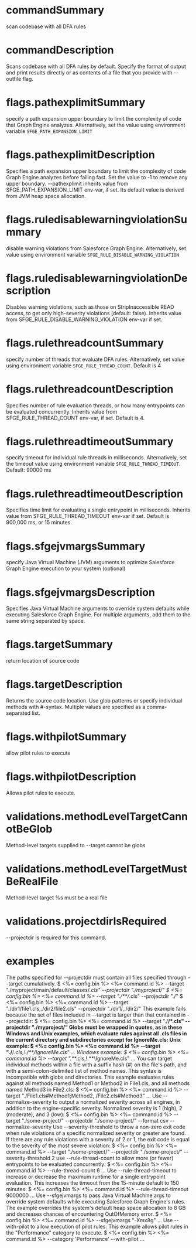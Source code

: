 # commandSummary

scan codebase with all DFA rules

# commandDescription

Scans codebase with all DFA rules by default.
	Specify the format of output and print results directly or as contents of a file that you provide with --outfile flag.

# flags.pathexplimitSummary

specify a path expansion  upper boundary to limit the complexity of code that Graph Engine analyzes. Alternatively, set the value using environment variable `SFGE_PATH_EXPANSION_LIMIT`

# flags.pathexplimitDescription

Specifies a path expansion upper boundary to limit the complexity of code Graph Engine analyzes  before failing fast. Set the value to -1 to remove any upper boundary. --pathexplimit inherits value from SFGE_PATH_EXPANSION_LIMIT env-var, if set. Its default value is derived from JVM heap space allocation.

# flags.ruledisablewarningviolationSummary

disable warning violations from Salesforce Graph Engine. Alternatively, set value using environment variable `SFGE_RULE_DISABLE_WARNING_VIOLATION`

# flags.ruledisablewarningviolationDescription

Disables warning violations, such as those on StripInaccessible READ access, to get only high-severity violations (default: false). Inherits value from SFGE_RULE_DISABLE_WARNING_VIOLATION env-var if set.

# flags.rulethreadcountSummary

specify number of threads that evaluate DFA rules. Alternatively, set value using environment variable `SFGE_RULE_THREAD_COUNT`. Default is 4

# flags.rulethreadcountDescription

Specifies number of rule evaluation threads, or how many entrypoints can be evaluated concurrently. Inherits value from SFGE_RULE_THREAD_COUNT env-var, if set. Default is 4.

# flags.rulethreadtimeoutSummary

specify timeout for individual rule threads in milliseconds. Alternatively, set the timeout value using environment variable `SFGE_RULE_THREAD_TIMEOUT`. Default: 90000 ms

# flags.rulethreadtimeoutDescription

Specifies time limit for evaluating a single entrypoint in milliseconds. Inherits value from SFGE_RULE_THREAD_TIMEOUT env-var if set. Default is 900,000 ms, or 15 minutes.

# flags.sfgejvmargsSummary

specify Java Virtual Machine (JVM) arguments to optimize Salesforce Graph Engine execution to your system (optional)

# flags.sfgejvmargsDescription

Specifies Java Virtual Machine arguments to override system defaults while executing Salesforce Graph Engine. For multiple arguments, add them to the same string separated by space.

# flags.targetSummary

return location of source code

# flags.targetDescription

Returns the source code location. Use glob patterns or specify individual methods with #-syntax. Multiple values are specified as a comma-separated list.

# flags.withpilotSummary

allow pilot rules to execute

# flags.withpilotDescription

Allows pilot rules to execute.

# validations.methodLevelTargetCannotBeGlob

Method-level targets supplied to --target cannot be globs

# validations.methodLevelTargetMustBeRealFile

Method-level target %s must be a real file

# validations.projectdirIsRequired

--projectdir is required for this command.

# examples

The paths specified for --projectdir must contain all files specified through --target cumulatively.
	$ <%= config.bin %> <%= command.id %> --target "./myproject/main/default/classes/*.cls" --projectdir "./myproject/"
	$ <%= config.bin %> <%= command.id %> --target "./**/*.cls" --projectdir "./"
	$ <%= config.bin %> <%= command.id %> --target "./dir1/file1.cls,./dir2/file2.cls" --projectdir "./dir1/,./dir2/"
This example fails because the set of files included in --target is larger than that contained in --projectdir:
	$ <%= config.bin %> <%= command.id %> --target "./**/*.cls" --projectdir "./myproject/"
Globs must be wrapped in quotes, as in these Windows and Unix examples, which evaluate rules against all .cls files in the current directory and subdirectories except for IgnoreMe.cls:
Unix example:
	$ <%= config.bin %> <%= command.id %> --target "./**/*.cls,!./**/IgnoreMe.cls" ...
Windows example:
	$ <%= config.bin %> <%= command.id %> --target ".\**\*.cls,!.\**\IgnoreMe.cls" ...
You can target individual methods within a file with a suffix hash (#) on the file's path, and with a semi-colon-delimited list of method names. This syntax is incompatible with globs and directories. This example evaluates rules against all methods named Method1 or Method2 in File1.cls, and all methods named Method3 in File2.cls:
	$ <%= config.bin %> <%= command.id %> --target "./File1.cls#Method1;Method2,./File2.cls#Method3" ...
Use --normalize-severity to output a normalized severity across all engines, in addition to the engine-specific severity. Normalized severity is 1 (high), 2 (moderate), and 3 (low):
	$ <%= config.bin %> <%= command.id %> --target "./some-project/" --projectdir "./some-project/" --format csv --normalize-severity
Use --severity-threshold to throw a non-zero exit code when rule violations of a specific normalized severity or greater are found. If there are any rule violations with a severity of 2 or 1, the exit code is equal to the severity of the most severe violation:
	$ <%= config.bin %> <%= command.id %> --target "./some-project/" --projectdir "./some-project/" --severity-threshold 2
use --rule-thread-count to allow more (or fewer) entrypoints to be evaluated concurrently:
	$ <%= config.bin %> <%= command.id %> --rule-thread-count 6 ...
Use --rule-thread-timeout to increase or decrease the maximum runtime for a single entrypoint evaluation. This increases the timeout from the 15-minute default to 150 minutes:
	$ <%= config.bin %> <%= command.id %> --rule-thread-timeout 9000000 ...
Use --sfgejvmargs to pass Java Virtual Machine args to override system defaults while executing Salesforce Graph Engine's rules.
The example overrides the system's default heap space allocation to 8 GB and decreases chances of encountering OutOfMemory error.
	$ <%= config.bin %> <%= command.id %> --sfgejvmargs "-Xmx8g" ...
Use --with-pilot to allow execution of pilot rules:
This example allows pilot rules in the "Performance" category to execute.
	$ <%= config.bin %> <%= command.id %> --category 'Performance' --with-pilot ...
